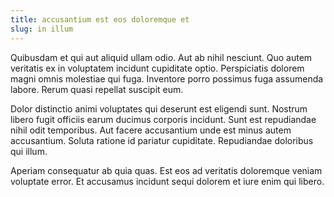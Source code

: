 ```yaml
---
title: accusantium est eos doloremque et
slug: in illum
---
```


Quibusdam et qui aut aliquid ullam odio. Aut ab nihil nesciunt. Quo autem veritatis ex in voluptatem incidunt cupiditate optio. Perspiciatis dolorem magni omnis molestiae qui fuga. Inventore porro possimus fuga assumenda labore. Rerum quasi repellat suscipit eum.

Dolor distinctio animi voluptates qui deserunt est eligendi sunt. Nostrum libero fugit officiis earum ducimus corporis incidunt. Sunt est repudiandae nihil odit temporibus. Aut facere accusantium unde est minus autem accusantium. Soluta ratione id pariatur cupiditate. Repudiandae doloribus qui illum.

Aperiam consequatur ab quia quas. Est eos ad veritatis doloremque veniam voluptate error. Et accusamus incidunt sequi dolorem et iure enim qui libero.
